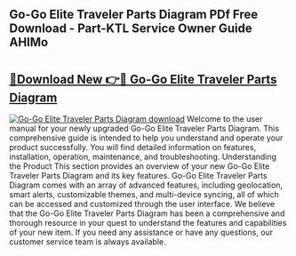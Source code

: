 ## Go-Go Elite Traveler Parts Diagram PDf Free Download - Part-KTL Service Owner Guide AHIMo

# <h2><a href="http://dfifvc.blite.top/?on=Go-Go+Elite+Traveler+Parts+Diagram">🔗Download New 👉🔴 Go-Go Elite Traveler Parts Diagram</a></h2>

[![Go-Go Elite Traveler Parts Diagram download](https://i.imgur.com/lujVjoI.png)](http://dfifvc.blite.top/?on=Go-Go+Elite+Traveler+Parts+Diagram)
Welcome to the user manual for your newly upgraded Go-Go Elite Traveler Parts Diagram. This comprehensive guide is intended to help you understand and operate your product successfully. You will find detailed information on features, installation, operation, maintenance, and troubleshooting. Understanding the Product This section provides an overview of your new Go-Go Elite Traveler Parts Diagram and its key features. Go-Go Elite Traveler Parts Diagram comes with an array of advanced features, including geolocation, smart alerts, customizable themes, and multi-device syncing, all of which can be accessed and customized through the user interface. We believe that the Go-Go Elite Traveler Parts Diagram has been a comprehensive and thorough resource in your quest to understand the features and capabilities of your new item. If you need any assistance or have any questions, our customer service team is always available.
